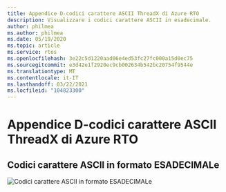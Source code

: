 ```yaml
---
title: Appendice D-codici carattere ASCII ThreadX di Azure RTO
description: Visualizzare i codici carattere ASCII in esadecimale.
author: philmea
ms.author: philmea
ms.date: 05/19/2020
ms.topic: article
ms.service: rtos
ms.openlocfilehash: 3e22c5d1220aad06e4ed53fc27fc000a15d0ec75
ms.sourcegitcommit: e3d42e1f2920ec9cb002634b542bc20754f9544e
ms.translationtype: MT
ms.contentlocale: it-IT
ms.lasthandoff: 03/22/2021
ms.locfileid: "104823300"
---
```

# <a name="appendix-d---azure-rtos-threadx-ascii-character-codes"></a>Appendice D-codici carattere ASCII ThreadX di Azure RTO

## <a name="ascii-character-codes-in-hex"></a>Codici carattere ASCII in formato ESADECIMALe

![Codici carattere ASCII in formato ESADECIMALe](./media/user-guide/ascii-character-codes-hex.png)
